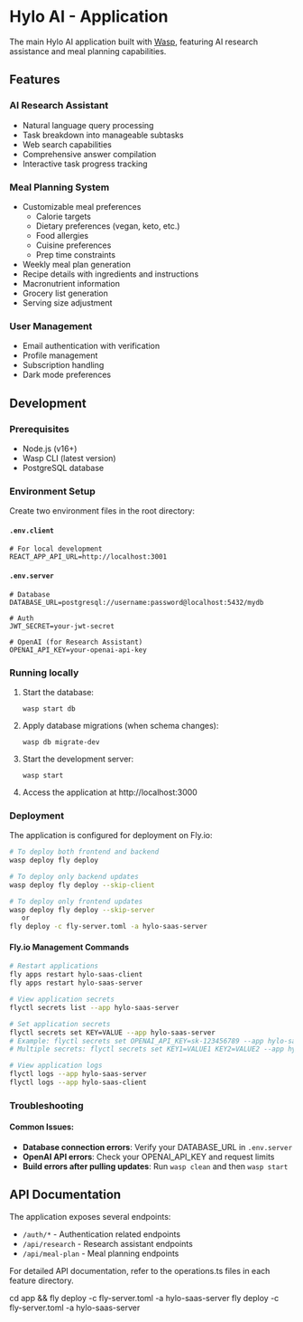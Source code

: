 # Hylo AI - Application

The main Hylo AI application built with [Wasp](https://wasp.sh), featuring AI research assistance and meal planning capabilities.

## Features

### AI Research Assistant
- Natural language query processing
- Task breakdown into manageable subtasks
- Web search capabilities
- Comprehensive answer compilation
- Interactive task progress tracking

### Meal Planning System
- Customizable meal preferences
  - Calorie targets
  - Dietary preferences (vegan, keto, etc.)
  - Food allergies
  - Cuisine preferences
  - Prep time constraints
- Weekly meal plan generation
- Recipe details with ingredients and instructions
- Macronutrient information
- Grocery list generation
- Serving size adjustment

### User Management
- Email authentication with verification
- Profile management
- Subscription handling
- Dark mode preferences

## Development

### Prerequisites
- Node.js (v16+)
- Wasp CLI (latest version)
- PostgreSQL database

### Environment Setup
Create two environment files in the root directory:

#### `.env.client`
```
# For local development
REACT_APP_API_URL=http://localhost:3001
```

#### `.env.server`
```
# Database
DATABASE_URL=postgresql://username:password@localhost:5432/mydb

# Auth
JWT_SECRET=your-jwt-secret

# OpenAI (for Research Assistant)
OPENAI_API_KEY=your-openai-api-key
```

### Running locally
1. Start the database:
   ```
   wasp start db
   ```

2. Apply database migrations (when schema changes):
   ```
   wasp db migrate-dev
   ```

3. Start the development server:
   ```
   wasp start
   ```

4. Access the application at http://localhost:3000

### Deployment
The application is configured for deployment on Fly.io:

```bash
# To deploy both frontend and backend
wasp deploy fly deploy

# To deploy only backend updates
wasp deploy fly deploy --skip-client

# To deploy only frontend updates
wasp deploy fly deploy --skip-server 
   or
fly deploy -c fly-server.toml -a hylo-saas-server
```


#### Fly.io Management Commands
```bash
# Restart applications
fly apps restart hylo-saas-client
fly apps restart hylo-saas-server

# View application secrets
flyctl secrets list --app hylo-saas-server

# Set application secrets
flyctl secrets set KEY=VALUE --app hylo-saas-server
# Example: flyctl secrets set OPENAI_API_KEY=sk-123456789 --app hylo-saas-server
# Multiple secrets: flyctl secrets set KEY1=VALUE1 KEY2=VALUE2 --app hylo-saas-server

# View application logs
flyctl logs --app hylo-saas-server
flyctl logs --app hylo-saas-client
```

### Troubleshooting

#### Common Issues:
- **Database connection errors**: Verify your DATABASE_URL in `.env.server`
- **OpenAI API errors**: Check your OPENAI_API_KEY and request limits
- **Build errors after pulling updates**: Run `wasp clean` and then `wasp start`

## API Documentation

The application exposes several endpoints:

- `/auth/*` - Authentication related endpoints
- `/api/research` - Research assistant endpoints
- `/api/meal-plan` - Meal planning endpoints

For detailed API documentation, refer to the operations.ts files in each feature directory.

cd app && fly deploy -c fly-server.toml -a hylo-saas-server
fly deploy -c fly-server.toml -a hylo-saas-server